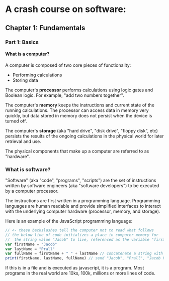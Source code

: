 # A crash course on software:

## Chapter 1: Fundamentals

### Part 1: Basics

#### What is a computer?
A computer is composed of two core pieces of functionality: 
- Performing calculations
- Storing data

The computer's **processor** performs calculations using logic gates and Boolean logic. For example, "add two numbers together".

The computer's **memory** keeps the instructions and current state of the running calculations. The processor can access data in memory very quickly, but data stored in memory does not persist when the device is turned off.

The computer's **storage** (aka "hard drive", "disk drive", "floppy disk", etc) persists the results of the ongoing calculations in the physical world for later retrieval and use.

The physical components that make up a computer are referred to as "hardware".

### What is software?
"Software" (aka "code", "programs", "scripts") are the set of instructions written by software engineers (aka "software developers") to be executed by a computer processor. 

The instructions are first written in a programming language. Programming languages are human readable and provide simplified interfaces to interact with the underlying computer hardware (processor, memory, and storage). 

Here is an example of the JavaScript programming language:

```js
// <- these backslashes tell the computer not to read what follows  
// the below line of code initializes a place in computer memory for
//  the string value "Jacob" to live, referenced as the variable "firstName" in the program
var firstName = "Jacob"
var lastName = "Prall"
var fullName = firstName + " " + lastName // concatenate a string with the + operator, save the result to variable labeled "fullName"
print(firstName, lastName, fullName) // send "Jacob", "Prall", "Jacob Prall" to the user
```

If this is in a file and is executed as javascript, it is a program. Most programs in the real world are 10ks, 100k, millions or more lines of code. 
